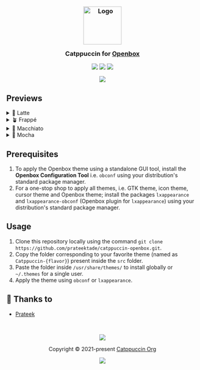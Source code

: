 <h3 align="center">
	<img src="https://raw.githubusercontent.com/catppuccin/catppuccin/main/assets/logos/exports/1544x1544_circle.png" width="100" alt="Logo"/><br/>
	<img src="https://raw.githubusercontent.com/catppuccin/catppuccin/main/assets/misc/transparent.png" height="30" width="0px"/>
	Catppuccin for <a href="http://openbox.org/wiki/Main_Page">Openbox</a>
	<img src="https://raw.githubusercontent.com/catppuccin/catppuccin/main/assets/misc/transparent.png" height="30" width="0px"/>
</h3>

<p align="center">
	<a href="https://github.com/prateektade/catppuccin-openbox/stargazers"><img src="https://img.shields.io/github/stars/prateektade/catppuccin-openbox?colorA=363a4f&colorB=b7bdf8&style=for-the-badge"></a>
	<a href="https://github.com/prateektade/catppuccin-openbox/issues"><img src="https://img.shields.io/github/issues/prateektade/catppuccin-openbox?colorA=363a4f&colorB=f5a97f&style=for-the-badge"></a>
	<a href="https://github.com/prateektade/catppuccin-openbox/contributors"><img src="https://img.shields.io/github/contributors/prateektade/catppuccin-openbox?colorA=363a4f&colorB=a6da95&style=for-the-badge"></a>
</p>

<p align="center">
	<img src="https://raw.githubusercontent.com/prateektade/catppuccin-openbox/main/assets/Screenshot.webp"/>
</p>

## Previews

<details>
<summary>🌻 Latte</summary>
<img src="https://raw.githubusercontent.com/prateektade/catppuccin-openbox/main/assets/Latte.webp"/>
</details>
<details>
<summary>🪴 Frappé</summary>
<img src="https://raw.githubusercontent.com/prateektade/catppuccin-openbox/main/assets/Frappe.webp"/>
</details>
<details>
<summary>🌺 Macchiato</summary>
<img src="https://raw.githubusercontent.com/prateektade/catppuccin-openbox/main/assets/Macchiato.webp"/>
</details>
<details>
<summary>🌿 Mocha</summary>
<img src="https://raw.githubusercontent.com/prateektade/catppuccin-openbox/main/assets/Mocha.webp"/>
</details>

## Prerequisites

1. To apply the Openbox theme using a standalone GUI tool, install the **Openbox Configuration Tool** i.e. `obconf` using your distribution's standard package manager.
2. For a one-stop shop to apply all themes, i.e. GTK theme, icon theme, cursor theme and Openbox theme; install the packages `lxappearance` and `lxappearance-obconf` (Openbox plugin for `lxappearance`) using your distribution's standard package manager.

## Usage

1. Clone this repository locally using the command `git clone https://github.com/prateektade/catppuccin-openbox.git`.
2. Copy the folder corresponding to your favorite theme (named as `Catppuccin-{flavor}`) present inside the `src` folder.
3. Paste the folder inside `/usr/share/themes/` to install globally or `~/.themes` for a single user.
4. Apply the theme using `obconf` or `lxappearance`.

## 💝 Thanks to

- [Prateek](https://github.com/prateektade)

&nbsp;

<p align="center">
	<img src="https://raw.githubusercontent.com/catppuccin/catppuccin/main/assets/footers/gray0_ctp_on_line.svg?sanitize=true" />
</p>

<p align="center">
	Copyright &copy; 2021-present <a href="https://github.com/catppuccin" target="_blank">Catppuccin Org</a>
</p>

<p align="center">
	<a href="https://github.com/catppuccin/catppuccin/blob/main/LICENSE"><img src="https://img.shields.io/static/v1.svg?style=for-the-badge&label=License&message=MIT&logoColor=d9e0ee&colorA=363a4f&colorB=b7bdf8"/></a>
</p>
